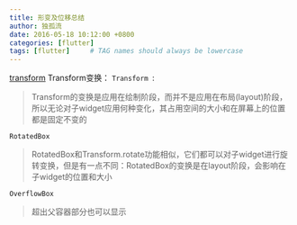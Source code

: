 ```yaml
---
title: 形变及位移总结
author: 独孤流
date: 2016-05-18 10:12:00 +0800
categories: [flutter]
tags: [flutter]     # TAG names should always be lowercase
---
```


[transform](https://book.flutterchina.club/chapter5/transform.html)
Transform变换：
`Transform `:
>Transform的变换是应用在绘制阶段，而并不是应用在布局(layout)阶段，所以无论对子widget应用何种变化，其占用空间的大小和在屏幕上的位置都是固定不变的

`RotatedBox `
>RotatedBox和Transform.rotate功能相似，它们都可以对子widget进行旋转变换，但是有一点不同：RotatedBox的变换是在layout阶段，会影响在子widget的位置和大小

`OverflowBox `
>超出父容器部分也可以显示